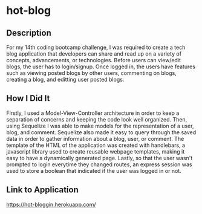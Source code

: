 # hot-blog

## Description

For my 14th coding bootcamp challenge, I was required to create a tech blog application that developers can share and read up on a variety of concepts, advancements, or technologies. Before users can view/edit blogs, the user has to login/signup. Once logged in, the users have features such as viewing posted blogs by other users, commenting on blogs, creating a blog, and editting user posted blogs.

## How I Did It

Firstly, I used a Model-View-Controller architecture in order to keep a separation of concerns and keeping the code look well organized. Then, using Sequelize I was able to make models for the representation of a user, blog, and comment. Sequelize also made it easy to query through the saved data in order to gather information about a blog, user, or comment. The template of the HTML of the application was created with handlebars, a javascript library used to create reusable webpage templates, making it easy to have a dynamically generated page. Lastly, so that the user wasn't prompted to login everytime they changed routes, an express session was used to store a boolean that indicated if the user was logged in or not.

## Link to Application

https://hot-bloggin.herokuapp.com/
